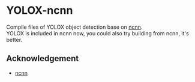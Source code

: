# YOLOX-ncnn

Compile files of YOLOX object detection base on [ncnn](https://github.com/Tencent/ncnn).  
YOLOX is included in ncnn now, you could also try building from ncnn, it's better.

## Acknowledgement

- [ncnn](https://github.com/Tencent/ncnn)
